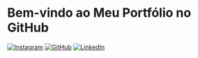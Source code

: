 # Bem-vindo ao Meu Portfólio no GitHub

[![Instagram](https://img.shields.io/badge/Instagram-E4405F?style=for-the-badge&logo=instagram&logoColor=white)](https://www.instagram.com/atvi.ni/) [![GitHub](https://img.shields.io/badge/GitHub-100000?style=for-the-badge&logo=github&logoColor=white)](https://github.com/seu_usuario) [![LinkedIn](https://img.shields.io/badge/LinkedIn-0077B5?style=for-the-badge&logo=linkedin&logoColor=white)]([https://www.linkedin.com/in//](https://www.linkedin.com/in/vinicius-atanasio)) 

